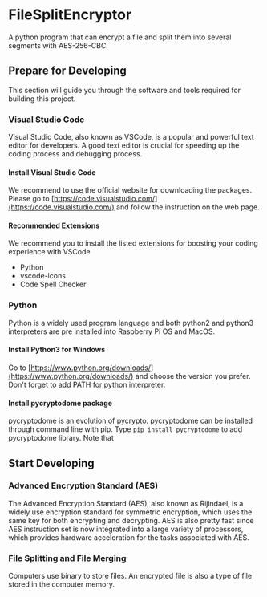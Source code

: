 # FileSplitEncryptor
A python program that can encrypt a file and split them into several segments with AES-256-CBC

## Prepare for Developing
This section will guide you through the software and tools required for building this project.

### Visual Studio Code
Visual Studio Code, also known as VSCode, is a popular and powerful text editor for developers. A good text editor is crucial for speeding up the coding process and debugging process.

#### Install Visual Studio Code
We recommend to use the official website for downloading the packages.
Please go to [https://code.visualstudio.com/](https://code.visualstudio.com/) and follow the instruction on the web page.

#### Recommended Extensions
We recommend you to install the listed extensions for boosting your coding experience with VSCode
* Python
* vscode-icons
* Code Spell Checker

### Python
Python is a widely used program language and both python2 and python3 interpreters are pre installed into Raspberry Pi OS and MacOS.

#### Install Python3 for Windows
Go to [https://www.python.org/downloads/](https://www.python.org/downloads/) and choose the version you prefer. Don't forget to add PATH for python interpreter.

#### Install pycryptodome package
pycryptodome is an evolution of pycrypto. pycryptodome can be installed through command line with pip. Type ```pip install pycryptodome``` to add pycryptodome library. Note that 

## Start Developing

### Advanced Encryption Standard (AES)
The Advanced Encryption Standard (AES), also known as Rijindael, is a widely use encryption standard for symmetric encryption, which uses the same key for both encrypting and decrypting. AES is also pretty fast since AES instruction set is now integrated into a large variety of processors, which provides hardware acceleration for the tasks associated with AES.

### File Splitting and File Merging
Computers use binary to store files. An encrypted file is also a type of file stored in the computer memory.
